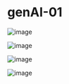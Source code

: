 # genAI-01

![image](https://github.com/user-attachments/assets/acb1bfea-fd04-416c-914c-6266f466dfe0)

![image](https://github.com/user-attachments/assets/8062d1ce-1377-426b-b2a4-ffac6b4653fb)

![image](https://github.com/user-attachments/assets/7e57ee64-9a0b-418a-b5e1-3f426555fa5a)

![image](https://github.com/user-attachments/assets/84bdb2af-33ee-42a4-8dcb-93a7f1119ea2)
